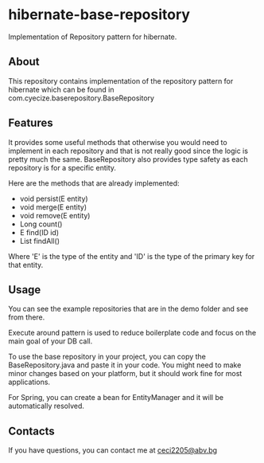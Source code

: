 
# hibernate-base-repository
Implementation of Repository pattern for hibernate.


About
-
This repository contains implementation of the repository pattern for hibernate which can be found in
com.cyecize.baserepository.BaseRepository

Features
-
It provides some useful methods that otherwise you would need to implement in each repository and 
that is not really good since the logic is pretty much the same.
BaseRepository also provides type safety as each repository is for a specific entity.

Here are the methods that are already implemented:
* void  persist(E  entity)
* void  merge(E  entity)
* void  remove(E  entity)
* Long  count()
* E  find(ID  id)
* List<E>  findAll()

Where 'E' is the type of the entity and 'ID' is the type of the primary key for that entity.

Usage
-
You can see the example repositories that are in the demo folder and see from there.

Execute around pattern is used to reduce boilerplate code and focus on the main goal of your DB call.

To use the base repository in your project, you can copy the BaseRepository.java and paste it in your code.
You might need to make minor changes based on your platform, but it should work fine for most applications.

For Spring, you can create a bean for EntityManager and it will be automatically resolved.

Contacts
-

If you have questions, you can contact me at ceci2205@abv.bg
